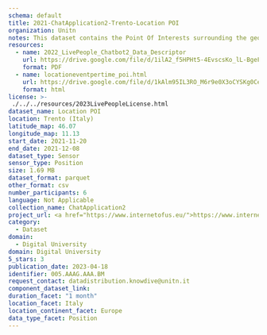 ```yaml
---
schema: default
title: 2021-ChatApplication2-Trento-Location POI
organization: Unitn
notes: This dataset contains the Point Of Interests surrounding the geocoordinates of where the phone is located. POI extracted every 5 minutes. The dataset was collected as part of the WeNet project, a Horizon 2020 funded project that aims at developing a diversity-aware, machine-mediated paradigm for social interactions.
resources:
  - name: 2022_LivePeople_Chatbot2_Data_Descriptor
    url: https://drive.google.com/file/d/1ilA2_f5HPHt5-4EvscsKo_lL-BgeFoF9/view?usp=sharing
    format: PDF
  - name: locationeventpertime_poi.html
    url: https://drive.google.com/file/d/1kAlm95IL3RO_M6r9e0X3oCYSKg0CeuuY/view?usp=sharing
    format: html
license: >-
 ./../../resources/2023LivePeopleLicense.html
dataset_name: Location POI
location: Trento (Italy)
latitude_map: 46.07
longitude_map: 11.13
start_date: 2021-11-20
end_date: 2021-12-08
dataset_type: Sensor
sensor_type: Position
size: 1.69 MB
dataset_format: parquet
other_format: csv
number_participants: 6
language: Not Applicable
collection_name: ChatApplication2
project_url: <a href="https://www.internetofus.eu/">https://www.internetofus.eu/</a>
category: 
  - Dataset
domain: 
  - Digital University
domain: Digital University
5_stars: 3
publication_date: 2023-04-18
identifier: 005.AAAG.AAA.BM
request_contact: datadistribution.knowdive@unitn.it
component_dataset_link: 
duration_facet: "1 month"
location_facet: Italy
location_continent_facet: Europe
data_type_facet: Position
---
```

